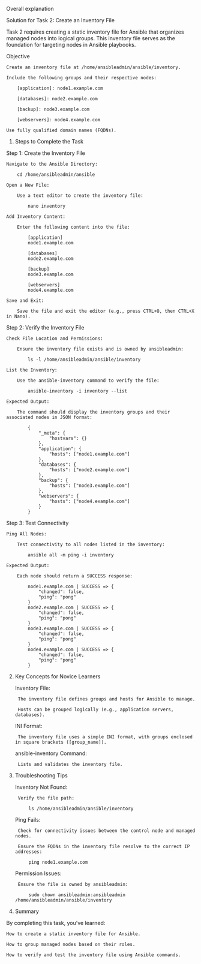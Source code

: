 Overall explanation

Solution for Task 2: Create an Inventory File

Task 2 requires creating a static inventory file for Ansible that organizes managed nodes into logical groups. This inventory file serves as the foundation for targeting nodes in Ansible playbooks.

Objective

    Create an inventory file at /home/ansibleadmin/ansible/inventory.

    Include the following groups and their respective nodes:

        [application]: node1.example.com

        [databases]: node2.example.com

        [backup]: node3.example.com

        [webservers]: node4.example.com

    Use fully qualified domain names (FQDNs).

1. Steps to Complete the Task

Step 1: Create the Inventory File

    Navigate to the Ansible Directory:

        cd /home/ansibleadmin/ansible

    Open a New File:

        Use a text editor to create the inventory file:

            nano inventory

    Add Inventory Content:

        Enter the following content into the file:

            [application]
            node1.example.com
             
            [databases]
            node2.example.com
             
            [backup]
            node3.example.com
             
            [webservers]
            node4.example.com

    Save and Exit:

        Save the file and exit the editor (e.g., press CTRL+O, then CTRL+X in Nano).

Step 2: Verify the Inventory File

    Check File Location and Permissions:

        Ensure the inventory file exists and is owned by ansibleadmin:

            ls -l /home/ansibleadmin/ansible/inventory

    List the Inventory:

        Use the ansible-inventory command to verify the file:

            ansible-inventory -i inventory --list

    Expected Output:

        The command should display the inventory groups and their associated nodes in JSON format:

            {
                "_meta": {
                    "hostvars": {}
                },
                "application": {
                    "hosts": ["node1.example.com"]
                },
                "databases": {
                    "hosts": ["node2.example.com"]
                },
                "backup": {
                    "hosts": ["node3.example.com"]
                },
                "webservers": {
                    "hosts": ["node4.example.com"]
                }
            }

Step 3: Test Connectivity

    Ping All Nodes:

        Test connectivity to all nodes listed in the inventory:

            ansible all -m ping -i inventory

    Expected Output:

        Each node should return a SUCCESS response:

            node1.example.com | SUCCESS => {
                "changed": false,
                "ping": "pong"
            }
            node2.example.com | SUCCESS => {
                "changed": false,
                "ping": "pong"
            }
            node3.example.com | SUCCESS => {
                "changed": false,
                "ping": "pong"
            }
            node4.example.com | SUCCESS => {
                "changed": false,
                "ping": "pong"
            }

2. Key Concepts for Novice Learners

    Inventory File:

        The inventory file defines groups and hosts for Ansible to manage.

        Hosts can be grouped logically (e.g., application servers, databases).

    INI Format:

        The inventory file uses a simple INI format, with groups enclosed in square brackets ([group_name]).

    ansible-inventory Command:

        Lists and validates the inventory file.

3. Troubleshooting Tips

    Inventory Not Found:

        Verify the file path:

            ls /home/ansibleadmin/ansible/inventory

    Ping Fails:

        Check for connectivity issues between the control node and managed nodes.

        Ensure the FQDNs in the inventory file resolve to the correct IP addresses:

            ping node1.example.com

    Permission Issues:

        Ensure the file is owned by ansibleadmin:

            sudo chown ansibleadmin:ansibleadmin /home/ansibleadmin/ansible/inventory

4. Summary

By completing this task, you’ve learned:

    How to create a static inventory file for Ansible.

    How to group managed nodes based on their roles.

    How to verify and test the inventory file using Ansible commands.
